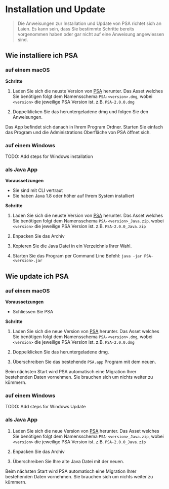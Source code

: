 # Installation und Update

> Die Anweisungen zur Installation und Update von PSA richtet sich an Laien. Es kann sein, dass Sie bestimmte Schritte bereits vorgenommen haben oder gar nicht auf eine Anweisung angewiessen sind.

## Wie installiere ich PSA

### auf einem macOS

**Schritte**

1. Laden Sie sich die neuste Version von [PSA](https://github.com/BilledTrain380/sporttag-psa/releases) herunter.
Das Asset welches Sie benötigen folgt dem Namensschema `PSA-<version>.dmg`, wobei `<version>` die jeweilige PSA Version ist.
z.B. `PSA-2.0.0.dmg`

2. Doppelklicken Sie das heruntergeladene dmg und folgen Sie den Anweisungen.

Das App befindet sich danach in Ihrem Program Ordner. Starten Sie einfach das Program und
die Administrations Oberfläche von PSA öffnet sich.

### auf einem Windows

TODO: Add steps for Windows installation

### als Java App

**Voraussetzungen**
* Sie sind mit CLI vertraut
* Sie haben Java 1.8 oder höher auf Ihrem System installiert

**Schritte**

1. Laden Sie sich die neuste Version von [PSA](https://github.com/BilledTrain380/sporttag-psa/releases) herunter.
Das Asset welches Sie benötigen folgt dem Namensschema `PSA-<version>_Java.zip`, wobei `<version>` die jeweilige PSA Version ist.
z.B. `PSA-2.0.0_Java.zip`

2. Enpacken Sie das Archiv

3. Kopieren Sie die Java Datei in ein Verzeichnis Ihrer Wahl.

4. Starten Sie das Program per Command Line Befehl: `java -jar PSA-<version>.jar`

## Wie update ich PSA

### auf einem macOS

**Voraussetzungen**
* Schliessen Sie PSA

**Schritte**

1. Laden Sie sich die neue Version von [PSA](https://github.com/BilledTrain380/sporttag-psa/releases) herunter.
Das Asset welches Sie benötigen folgt dem Namensschema `PSA-<version>.dmg`, wobei `<version>` die jeweilige PSA Version ist.
z.B. `PSA-2.0.0.dmg`

2. Doppelklicken Sie das heruntergeladene dmg.

3. Überschreiben Sie das bestehende `PSA.app` Program mit dem neuen.

Beim nächsten Start wird PSA automatisch eine Migration Ihrer bestehenden Daten vornehmen. Sie brauchen sich
um nichts weiter zu kümmern.

### auf einem Windows

TODO: Add steps for Windows Update

### als Java App

1. Laden Sie sich die neue Version von [PSA](https://github.com/BilledTrain380/sporttag-psa/releases) herunter.
Das Asset welches Sie benötigen folgt dem Namensschema `PSA-<version>_Java.zip`, wobei `<version>` die jeweilige PSA Version ist.
z.B. `PSA-2.0.0_Java.zip`

2. Enpacken Sie das Archiv

3. Überschreiben Sie Ihre alte Java Datei mit der neuen.

Beim nächsten Start wird PSA automatisch eine Migration Ihrer bestehenden Daten vornehmen. Sie brauchen sich
um nichts weiter zu kümmern.